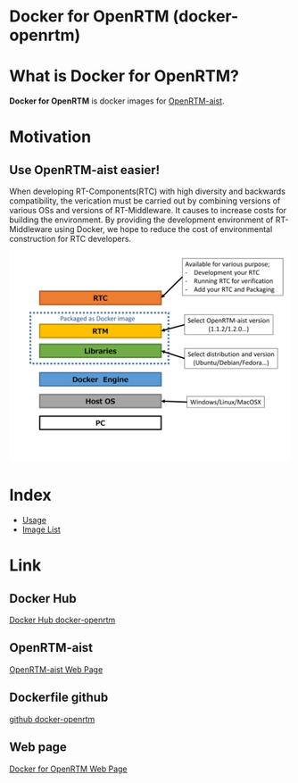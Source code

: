 Docker for OpenRTM (docker-openrtm)
===================================

# What is **Docker for OpenRTM**?
**Docker for OpenRTM** is docker images for [OpenRTM-aist](http://www.openrtm.org/openrtm/).

# Motivation
## Use OpenRTM-aist easier!
When developing RT-Components(RTC) with high diversity and backwards compatibility,
the verication must be carried out by combining versions of various OSs and versions of RT-Middleware.
It causes to increase costs for building the environment.
By providing the development environment of RT-Middleware using Docker,
we hope to reduce the cost of environmental construction for RTC developers.

![Architecture of Docker for OpenRTM](img/basic.png)

# Index
* [Usage](usage)
* [Image List](images)

# Link

## Docker Hub
[Docker Hub docker-openrtm](https://hub.docker.com/r/takahasi/docker-openrtm/)

## OpenRTM-aist
[OpenRTM-aist Web Page](http://www.openrtm.org/openrtm/)

## Dockerfile github
[github docker-openrtm](https://github.com/takahasi/docker-openrtm)

## Web page
[Docker for OpenRTM Web Page](https://takahasi.github.io/docker-openrtm/)
